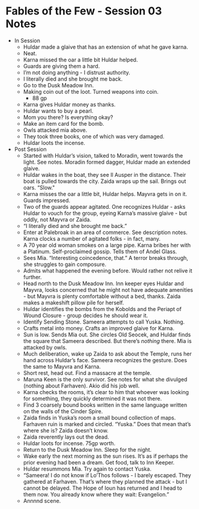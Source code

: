 # Fables of the Few - Session 03 Notes

- In Session
   - Huldar made a glaive that has an extension of what he gave karna.
   - Neat.
   - Karna missed the oar a little bit Huldar helped.
   - Guards are giving them a hard.
   - I’m not doing anything - I distrust authority.
   - I literally died and she brought me back.
   - Go to the Dusk Meadow Inn.
   - Making coin out of the loot. Turned weapons into coin.
      - 88 gp
   - Karna gives Huldar money as thanks.
   - Huldar wants to buy a pearl.
   - Mom you there? Is everything okay?
   - Make an item card for the bomb.
   - Owls attacked mia above.
   - They took three books, one of which was very damaged.
   - Huldar loots the incense.
- Post Session
   - Started with Huldar’s vision, talked to Moradin, went towards the light. See notes. Moradin formed dagger, Huldar made an extended glaive.
   - Huldar wakes in the boat, they see Il Ausper in the distance. Their boat is pulled towards the city. Zaida wraps up the sail. Brings out oars. “Slow."
   - Karna misses the oar a little bit, Huldar helps. Mayvra gets in on it. Guards impressed.
   - Two of the guards appear agitated. One recognizes Huldar - asks Huldar to vouch for the group, eyeing Karna’s massive glaive - but oddly, not Mayvra or Zaida.
   - “I literally died and she brought me back.”
   - Enter at Palebroak in an area of commerce. See description notes. Karna clocks a number of agitated folks - in fact, many.
   - A 70 year old woman smokes on a large pipe. Karna bribes her with a Platinum. Self-proclaimed gossip. Tells them of Andel Glass.
   - Sees Mia. “Interesting coincedence, that.” A terror breaks through, she struggles to gain composure.
   - Admits what happened the evening before. Would rather not relive it further.
   - Head north to the Dusk Meadow Inn. Inn keeper eyes Huldar and Mayvra, looks concerned that he might not have adequate amenities - but Mayvra is plenty comfortable without a bed, thanks. Zaida makes a makeshift pillow pile for herself.
   - Huldar identifies the bombs from the Kobolds and the Periapt of Wound Closure - group decides he should wear it.
   - Identify Sending Stone. Sameera attempts to call Yuska. Nothing.
   - Crafts metal into money. Crafts an improved glaive for Karna.
   - Sun is low. Sends Mia out. She circles Old Seocek, and Huldar finds the square that Sameera described. But there’s *nothing* there. Mia is attacked by owls.
   - Much deliberation, wake up Zaida to ask about the Temple, runs her hand across Huldar’s face. Sameera recognizes the gesture. Does the same to Mayvra and Karna.
   - Short rest, head out. Find a massacre at the temple.
   - Maruna Keen is the only survivor. See notes for what she divulged (nothing about Farhaven). Akio did his job well.
   - Karna checks the rooms, it’s clear to him that whoever was looking for something, they quickly determined it was not there.
   - Find 3 coarsely bound books written in the same language written on the walls of the Cinder Spire.
   - Zaida finds in Yuska’s room a small bound collection of maps. Farhaven ruin is marked and circled. “Yuska.” Does that mean that’s where she is? Zaida doesn’t know.
   - Zaida reverently lays out the dead.
   - Huldar loots for incense. 75gp worth.
   - Return to the Dusk Meadow Inn. Sleep for the night.
   - Wake early the next morning as the sun rises. It’s as if perhaps the prior evening had been a dream. Get food, talk to Inn Keeper.
   - Huldar resummons Mia. Try again to contact Yuska.
   - “Sameera! I do not know if Lo’Thos follows - I barely escaped. They gathered at Farhaven. That’s where they planned the attack - but I cannot be delayed. The Hope of Ioun has returned and I head to them now. You already know where they wait: Evangelion.”
   - Annnnd scene.


